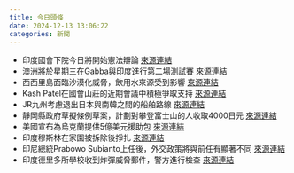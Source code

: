 ```yaml
---
title: 今日頭條
date: 2024-12-13 13:06:22
categories: 新聞            
---
```

- 印度國會下院今日將開始憲法辯論 [來源連結](https://www.thehindu.com/news/morning-digest-december-13-2024/article68979272.ece)
- 澳洲將於星期三在Gabba與印度進行第二場測試賽 [來源連結](https://www.theguardian.com/sport/blog/2024/dec/13/australia-vs-india-cricket-queensland-test-match-preview-gabba)
- 西西里島面臨沙漠化威脅，飲用水來源受到影響 [來源連結](https://www.theguardian.com/world/2024/dec/13/the-water-war-how-drought-threatens-survival-of-sicilys-towns)
- Kash Patel在國會山莊的近期會議中積極爭取支持 [來源連結](https://www.aljazeera.com/news/2024/12/13/fbi-kash-patel-senate-support)
- JR九州考慮退出日本與南韓之間的船舶路線 [來源連結](https://www.japantimes.co.jp/news/2024/12/13/japan/jr-kyushu-withdrawal/)
- 靜岡縣政府草擬條例草案，計劃對攀登富士山的人收取4000日元 [來源連結](https://www.japantimes.co.jp/news/2024/12/13/japan/shizuoka-fuji-climbing-fee/)
- 美國宣布為烏克蘭提供5億美元援助包 [來源連結](https://www.aljazeera.com/news/2024/12/13/us-announces-500m-aid-package-for-ukraine)
- 印度穆斯林在家園被拆除後掙扎 [來源連結](https://www.aljazeera.com/features/2024/12/13/after-the-bulldozer-indian-muslims-grapple-with-loss-amid-demolished-homes)
- 印尼總統Prabowo Subianto上任後，外交政策將與前任有顯著不同 [來源連結](https://www.aljazeera.com/news/2024/12/13/indonesias-prabowo-steers-strategic-middle-path-amid-china-us-rivalry)
- 印度德里多所學校收到炸彈威脅郵件，警方進行檢查 [來源連結](https://www.thehindu.com/news/cities/Delhi/delhi-schools-receive-bomb-threat-mail-checks-under-way/article68980205.ece)



